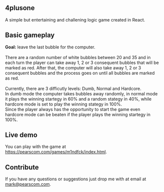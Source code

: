## 4plusone

A simple but entertaining and challening logic game created in React.

## Basic gameplay
<b>Goal:</b> leave the last bubble for the computer.<br><br>
There are a random number of white bubbles between 20 and 35 and in each turn the player can take away 1, 2 or 3 consequent bubbles that will be marked as red. After that, the computer will also take away 1, 2 or 3 consequent bubbles and the process goes on until all bubbles are marked as red.<br><br>
Currently, there are 3 difficutly levels: Dumb, Normal and Hardcore.<br>
In dumb mode the computer takes bubbles away randomly, in normal mode it plays the winning startegy in 60% and a random stategy in 40%, while hardcore mode is set to play the winning stategy in 100%.<br>
Since the player always has the opportunity to start the game even hardcore mode can be beaten if the player plays the winning startegy in 100%.

## Live demo
You can play with the game at <a href='https://pearscom.com/games/m1ndfck/index.html'>https://pearscom.com/games/m1ndfck/index.html</a>.

## Contribute
If you have any questions or suggestions just drop me with at email at <a href='mailto:mark@pearscom.com'>mark@pearscom.com</a>.
